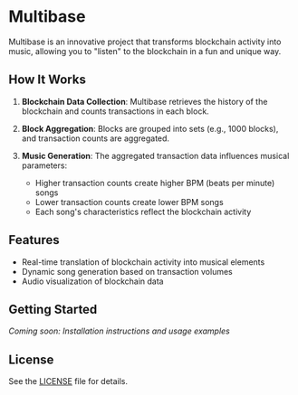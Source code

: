 # Multibase

Multibase is an innovative project that transforms blockchain activity into music, allowing you to "listen" to the blockchain in a fun and unique way.

## How It Works

1. **Blockchain Data Collection**: Multibase retrieves the history of the blockchain and counts transactions in each block.

2. **Block Aggregation**: Blocks are grouped into sets (e.g., 1000 blocks), and transaction counts are aggregated.

3. **Music Generation**: The aggregated transaction data influences musical parameters:
   - Higher transaction counts create higher BPM (beats per minute) songs
   - Lower transaction counts create lower BPM songs
   - Each song's characteristics reflect the blockchain activity

## Features

- Real-time translation of blockchain activity into musical elements
- Dynamic song generation based on transaction volumes
- Audio visualization of blockchain data

## Getting Started

*Coming soon: Installation instructions and usage examples*

## License

See the [LICENSE](LICENSE) file for details.
